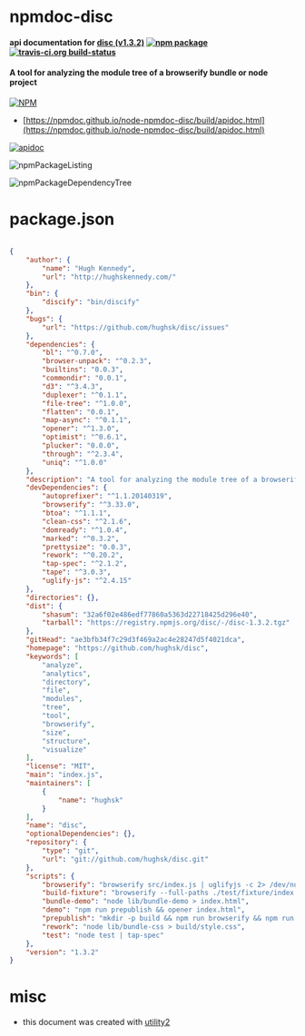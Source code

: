 # npmdoc-disc

#### api documentation for  [disc (v1.3.2)](https://github.com/hughsk/disc)  [![npm package](https://img.shields.io/npm/v/npmdoc-disc.svg?style=flat-square)](https://www.npmjs.org/package/npmdoc-disc) [![travis-ci.org build-status](https://api.travis-ci.org/npmdoc/node-npmdoc-disc.svg)](https://travis-ci.org/npmdoc/node-npmdoc-disc)

#### A tool for analyzing the module tree of a browserify bundle or node project

[![NPM](https://nodei.co/npm/disc.png?downloads=true&downloadRank=true&stars=true)](https://www.npmjs.com/package/disc)

- [https://npmdoc.github.io/node-npmdoc-disc/build/apidoc.html](https://npmdoc.github.io/node-npmdoc-disc/build/apidoc.html)

[![apidoc](https://npmdoc.github.io/node-npmdoc-disc/build/screenCapture.buildCi.browser.%252Ftmp%252Fbuild%252Fapidoc.html.png)](https://npmdoc.github.io/node-npmdoc-disc/build/apidoc.html)

![npmPackageListing](https://npmdoc.github.io/node-npmdoc-disc/build/screenCapture.npmPackageListing.svg)

![npmPackageDependencyTree](https://npmdoc.github.io/node-npmdoc-disc/build/screenCapture.npmPackageDependencyTree.svg)



# package.json

```json

{
    "author": {
        "name": "Hugh Kennedy",
        "url": "http://hughskennedy.com/"
    },
    "bin": {
        "discify": "bin/discify"
    },
    "bugs": {
        "url": "https://github.com/hughsk/disc/issues"
    },
    "dependencies": {
        "bl": "^0.7.0",
        "browser-unpack": "^0.2.3",
        "builtins": "0.0.3",
        "commondir": "0.0.1",
        "d3": "^3.4.3",
        "duplexer": "^0.1.1",
        "file-tree": "^1.0.0",
        "flatten": "0.0.1",
        "map-async": "^0.1.1",
        "opener": "^1.3.0",
        "optimist": "^0.6.1",
        "plucker": "0.0.0",
        "through": "^2.3.4",
        "uniq": "^1.0.0"
    },
    "description": "A tool for analyzing the module tree of a browserify bundle or node project",
    "devDependencies": {
        "autoprefixer": "^1.1.20140319",
        "browserify": "^3.33.0",
        "btoa": "^1.1.1",
        "clean-css": "^2.1.6",
        "domready": "^1.0.4",
        "marked": "^0.3.2",
        "prettysize": "0.0.3",
        "rework": "^0.20.2",
        "tap-spec": "^2.1.2",
        "tape": "^3.0.3",
        "uglify-js": "^2.4.15"
    },
    "directories": {},
    "dist": {
        "shasum": "32a6f02e486edf77860a5363d22718425d296e40",
        "tarball": "https://registry.npmjs.org/disc/-/disc-1.3.2.tgz"
    },
    "gitHead": "ae3bfb34f7c29d3f469a2ac4e28247d5f4021dca",
    "homepage": "https://github.com/hughsk/disc",
    "keywords": [
        "analyze",
        "analytics",
        "directory",
        "file",
        "modules",
        "tree",
        "tool",
        "browserify",
        "size",
        "structure",
        "visualize"
    ],
    "license": "MIT",
    "main": "index.js",
    "maintainers": [
        {
            "name": "hughsk"
        }
    ],
    "name": "disc",
    "optionalDependencies": {},
    "repository": {
        "type": "git",
        "url": "git://github.com/hughsk/disc.git"
    },
    "scripts": {
        "browserify": "browserify src/index.js | uglifyjs -c 2> /dev/null > build/bundle.js",
        "build-fixture": "browserify --full-paths ./test/fixture/index.js > ./test/fixture/bundle.js && browserify ./test/fixture/index.js > ./test/fixture/bundle-no-full.js",
        "bundle-demo": "node lib/bundle-demo > index.html",
        "demo": "npm run prepublish && opener index.html",
        "prepublish": "mkdir -p build && npm run browserify && npm run rework && npm run bundle-demo",
        "rework": "node lib/bundle-css > build/style.css",
        "test": "node test | tap-spec"
    },
    "version": "1.3.2"
}
```



# misc
- this document was created with [utility2](https://github.com/kaizhu256/node-utility2)
